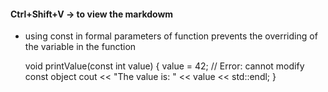 #### Ctrl+Shift+V -> to view the markdowm


- using const in formal parameters of function prevents the overriding of the variable in the function

    void printValue(const int value) {
        value = 42; // Error: cannot modify const object
        cout << "The value is: " << value << std::endl;
    }